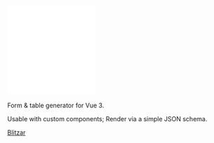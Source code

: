 ![Blitzar Logo](./assets/blitzar-logo-white.svg)

Form & table generator for Vue 3.

Usable with custom components; Render via a simple JSON schema.

[Blitzar](/blitz-form/basics.md)
